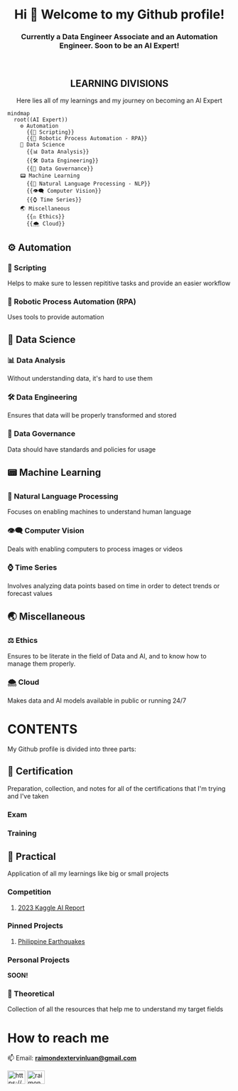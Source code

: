 <h1 align="center">Hi 👋 Welcome to my Github profile!</h1>
<h3 align="center">Currently a Data Engineer Associate and an Automation Engineer. Soon to be an AI Expert!</h3>
<br>
<h2 align="center">LEARNING DIVISIONS</h2>
<p align="center">Here lies all of my learnings and my journey on becoming an AI Expert</p>

```mermaid
mindmap
  root((AI Expert))
    ⚙️ Automation
      {{📜 Scripting}}
      {{🤖 Robotic Process Automation - RPA}}
    🔬 Data Science
      {{📊 Data Analysis}}
      {{🛠️ Data Engineering}}
      {{🪪 Data Governance}}
    📟 Machine Learning
      {{👄 Natural Language Processing - NLP}}
      {{👁️‍🗨️ Computer Vision}}
      {{⌚️ Time Series}}
    🌏 Miscellaneous
      {{⚖️ Ethics}}
      {{🌨️ Cloud}}
```

## ⚙️ Automation

### 📜 Scripting
Helps to make sure to lessen repititive tasks and provide an easier workflow

### 🤖 Robotic Process Automation (RPA)
Uses tools to provide automation

## 🔬 Data Science

### 📊 Data Analysis
Without understanding data, it's hard to use them

### 🛠️ Data Engineering
Ensures that data will be properly transformed and stored

### 🪪 Data Governance
Data should have standards and policies for usage

## 📟 Machine Learning

### 👄 Natural Language Processing
Focuses on enabling machines to understand human language

### 👁️‍🗨️ Computer Vision
Deals with enabling computers to process images or videos

### ⌚️ Time Series
Involves analyzing data points based on time in order to detect trends or forecast values

## 🌏 Miscellaneous

### ⚖️ Ethics
Ensures to be literate in the field of Data and AI, and to know how to manage them properly.

### 🌨️ Cloud
Makes data and AI models available in public or running 24/7

# CONTENTS
My Github profile is divided into three parts:

## 🏅 Certification
Preparation, collection, and notes for all of the certifications that I'm trying and I've taken

### Exam

### Training

## 💪 Practical
Application of all my learnings like big or small projects

### Competition
1. [2023 Kaggle AI Report](https://github.com/Dixboi/AI-Expert/tree/main/Practical/Projects/2023%20Kaggle%20AI%20Report)

### Pinned Projects
1. [Philippine Earthquakes](https://github.com/Dixboi/AI-Expert/tree/main/Practical/Projects/PH%20Earthquakes)

### Personal Projects
**SOON!**

### 🧠 Theoretical
Collection of all the resources that help me to understand my target fields

# How to reach me
📫 Email: **raimondextervinluan@gmail.com**
<p align="left">
<a href="https://linkedin.com/in/raimon-dexter-vinluan-9b56bb239/" target="blank"><img align="center" src="https://raw.githubusercontent.com/rahuldkjain/github-profile-readme-generator/master/src/images/icons/Social/linked-in-alt.svg" alt="https://www.linkedin.com/in/raimon-dexter-vinluan-9b56bb239/" height="30" width="40" /></a>
<a href="https://kaggle.com/raimondextervinluan" target="blank"><img align="center" src="https://raw.githubusercontent.com/rahuldkjain/github-profile-readme-generator/master/src/images/icons/Social/kaggle.svg" alt="raimondextervinluan" height="30" width="40" /></a>
</p>
